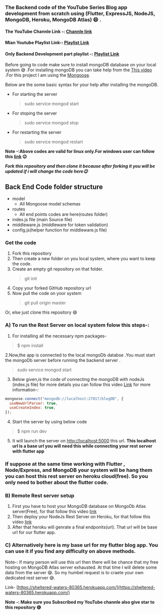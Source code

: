 ### The Backend code of the YouTube Series Blog app development from scratch using (Flutter, ExpressJS, NodeJS, MongoDB, Heroku, MongoDB Atlas) :smile: .

#### The YouTube Channle Link -: [Channle link](https://www.youtube.com/channel/UCE9YNto5Fc8u7DdOTuCm8rw?view_as=subscriber)

#### Mian Youtube Playlist Link-: [Playlist Link](https://www.youtube.com/playlist?list=PLtIU0BH0pkKoE2PBvgbHEBPAP-sd670VI)

#### Only Backend Development part playlist -: [Playlist Link](https://www.youtube.com/playlist?list=PLtIU0BH0pkKqypuOtDhcXZ4oATJfji49r)

Before going to code make sure to install mongoDB database on your local system :sweat_smile: .For installing mongoDB you can take help from the [This video](https://www.youtube.com/watch?v=3Pol218EKcQ) .For this project I am using the [Mongoose](https://mongoosejs.com/).

Below are the some basic syntax for your help after installing the mongoDB.

- For starting the server
  > sudo service mongod start
- For stoping the server
  > sudo service mongod stop
- For restarting the server
  > sudo service mongod restart

**Note -:Above codes are valid for linux only.For windows user can follow this [link](https://docs.mongodb.com/manual/tutorial/install-mongodb-on-windows/) :wink:**

_**Fork this repository and then clone it because after forking it you will be updated if i will change the code here:wink:**_

## **Back End Code folder structure**

- model
  - All Mongoose model schemas
- routes
  - All end points codes are here(routes folder)
  <!-- - uploads
  - After uploading any profile picture the image will be stored in this folder -->
- index.js file (main Source file)
- middleware.js (middleware for token validation)
- config.js(helper function for middleware.js file)

### Get the code

1. Fork this repository
2. Then create a new folder on you local system, where you want to keep the code.
3. Create an empty git repository on that folder.
   > git init
4. Copy your forked GitHub repository url
5. Now pull the code on yoor system
   > git pull origin master

Or, else just clone this repository :sweat_smile:

### A) To run the Rest Server on local system folow this steps-:

1. For installing all the necessary npm packages-

> \$ npm install

2.Now,the app is connected to the local mongoDb databse .You must start the mongoDb server before running the backend server .

> sudo service mongod start

3. Below given,is the code of connecting the mongoDB with nodeJs (index.js file) for more details you can follow this video [Link](https://www.youtube.com/watch?v=kFJaXNP_YpI&t=1s) for more information-:

```javascript
mongoose.connect("mongodb://localhost:27017/blogDB", {
  useNewUrlParser: true,
  useCreateIndex: true,
});
```

4. Start the server by using below code

> \$ npm run dev

5. It will launch the server on [http://localhost:5000](http://localhost:5000) this url.
   **This localhost url is a base url you will need this while connecting your rest server with flutter app**

### If suppose at the same time working with Flutter , Node/Express, and MongoDB your system will be hang them you can host this rest server on heroku cloud(free). So you only need to bother about the flutter code.

### B) Remote Rest server setup

1. First you have to host your MongoDB database on MongoDb Atlas server(Free), for that follow this video [link](https://www.youtube.com/watch?v=8hYmtIi9Pfk&t=43s)
2. Then deploy your NodeJs Rest Server on Heroku, for that follow this video [link](https://www.youtube.com/watch?v=_Cq5pQTIhWQ&t=1s)
3. After that heroku will genrate a final endponits(url). That url will be base url for our flutter app.

### C) Alternatively here is my base url for my flutter blog app. You can use it if you find any difficulty on above methods.

Note-: If many person will use this url then there will be chance that my free hosting on MongoDB Atlas server exhausted. At that time I will delete some data from the server :sweat_smile:. So my humbel request is to craete your own dedicated rest server :sweat_smile:.

Link- [https://sheltered-waters-80365.herokuapp.com/](https://sheltered-waters-80365.herokuapp.com/)

**Note -: Make sure you Subscribed my YouTube channle also give star to this repository :sweat_smile:**
